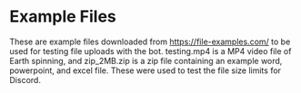 # Example Files

These are example files downloaded from https://file-examples.com/ to be used for testing file uploads with the bot. testing.mp4 is a MP4 video file of Earth spinning, and zip_2MB.zip is a zip file containing an example word, powerpoint, and excel file. These were used to test the file size limits for Discord.
